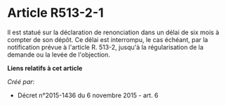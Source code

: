 # Article R513-2-1

Il est statué sur la déclaration de renonciation dans un délai de six mois à compter de son dépôt. Ce délai est interrompu,
le cas échéant, par la notification prévue à l'article R. 513-2, jusqu'à la régularisation de la demande ou la levée de
l'objection.

**Liens relatifs à cet article**

_Créé par_:

  - Décret n°2015-1436 du 6 novembre 2015 - art. 6
